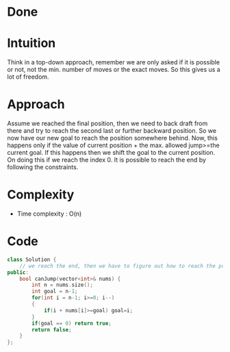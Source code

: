 # Done
# Intuition

Think in a top-down approach, remember we are only asked if it is possible or not, not the min. number of moves or the exact moves. So this gives us a lot of freedom.

# Approach

Assume we reached the final position, then we need to back draft from there and try to reach the second last or further backward position. So we now have our new goal to reach the position somewhere behind.
Now, this happens only if the value of current position + the max. allowed jump>=the current goal. If this happens then we shift the goal to the current position. On doing this if we reach the index 0. It is possible to reach the end by following the constraints.

# Complexity

- Time complexity : O(n)

# Code

```cpp
class Solution {
    // we reach the end, then we have to figure out how to reach the previous one. Then recurse.
public:
    bool canJump(vector<int>& nums) {
        int n = nums.size();
        int goal = n-1;
        for(int i = n-1; i>=0; i--)
        {
            if(i + nums[i]>=goal) goal=i;
        }
        if(goal == 0) return true;
        return false;
    }
};
```

